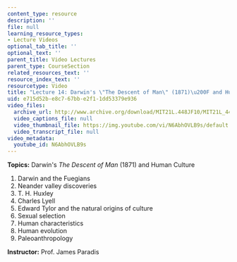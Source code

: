 ```yaml
---
content_type: resource
description: ''
file: null
learning_resource_types:
- Lecture Videos
optional_tab_title: ''
optional_text: ''
parent_title: Video Lectures
parent_type: CourseSection
related_resources_text: ''
resource_index_text: ''
resourcetype: Video
title: "Lecture 14: Darwin's \"The Descent of Man\" (1871)\u200F and Human Culture"
uid: e715d52b-e8c7-67bb-e2f1-1dd53379e936
video_files:
  archive_url: http://www.archive.org/download/MIT21L.448JF10/MIT21L_448JF10_lec14_300k.mp4
  video_captions_file: null
  video_thumbnail_file: https://img.youtube.com/vi/N6AbhOVLB9s/default.jpg
  video_transcript_file: null
video_metadata:
  youtube_id: N6AbhOVLB9s
---
```


**Topics:** Darwin's _The Descent of Man_ (1871)‏ and Human Culture

1.  Darwin and the Fuegians
2.  Neander valley discoveries
3.  T. H. Huxley
4.  Charles Lyell
5.  Edward Tylor and the natural origins of culture
6.  Sexual selection
7.  Human characteristics
8.  Human evolution
9.  Paleoanthropology

**Instructor:** Prof. James Paradis